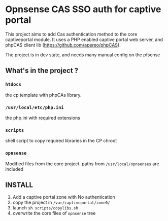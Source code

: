 # Opnsense CAS SSO auth for captive portal

This project aims to add Cas authentication method to the core captiveportal module.
It uses a PHP enabled captive portal web server, and phpCAS client lib (https://github.com/apereo/phpCAS).

The project is in dev state, and needs many manual config on the pfsense

## What's in the project ?

### `htdocs`
the cp template with phpCAs library.

### `/usr/local/etc/php.ini`
the php.ini with required extensions

### `scripts`
shell script to copy required libraries in the CP chroot

### `opnsense`
Modified files from the core project.
paths from `/usr/local/opnsenses` are included

## INSTALL
1. Add a captive portal zone with No authentication
2. copy the project in `/var/captiveportal/zone0/`
3. launch `sh scripts/copylibs.sh`
4. overwrite the core files of `opnsense` tree